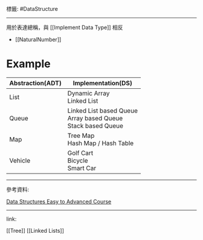 標籤: #DataStructure 

---

用於表達總稱，與 [[Implement Data Type]] 相反

- [[NaturalNumber]]

# Example

| Abstraction(ADT) | Implementation(DS)                                                    |
| ---------------- | --------------------------------------------------------------------- |
| List             | Dynamic Array <br> Linked List                                        |
| Queue            | Linked List based Queue <br> Array based Queue <br> Stack based Queue |
| Map              | Tree Map <br> Hash Map / Hash Table                                   |
| Vehicle          | Golf Cart <br> Bicycle <br> Smart Car                                 | 

---

參考資料:

[Data Structures Easy to Advanced Course](https://youtu.be/RBSGKlAvoiM)

---

link:

[[Tree]]
[[Linked Lists]]